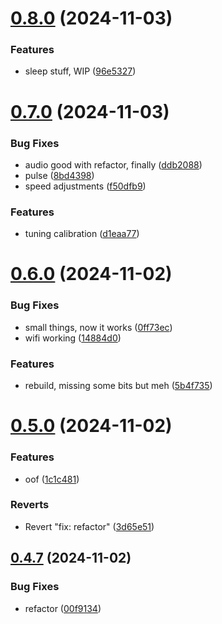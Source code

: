 # [0.8.0](https://github.com/olipayne/Arduino-Morse-Radio/compare/v0.7.0...v0.8.0) (2024-11-03)


### Features

* sleep stuff, WIP ([96e5327](https://github.com/olipayne/Arduino-Morse-Radio/commit/96e53274d75646367840b254ed3317aad9db97dd))



# [0.7.0](https://github.com/olipayne/Arduino-Morse-Radio/compare/v0.6.0...v0.7.0) (2024-11-03)


### Bug Fixes

* audio good with refactor, finally ([ddb2088](https://github.com/olipayne/Arduino-Morse-Radio/commit/ddb2088841e086022d4ac71bf7eb1c6c198be740))
* pulse ([8bd4398](https://github.com/olipayne/Arduino-Morse-Radio/commit/8bd4398b2516103cf23294b75ef5f0389c6d8a1b))
* speed adjustments ([f50dfb9](https://github.com/olipayne/Arduino-Morse-Radio/commit/f50dfb96fb2c1f33541d903635be7eb4705e2952))


### Features

* tuning calibration ([d1eaa77](https://github.com/olipayne/Arduino-Morse-Radio/commit/d1eaa7707db71b6f95415ee21d621dd499077aad))



# [0.6.0](https://github.com/olipayne/Arduino-Morse-Radio/compare/v0.5.0...v0.6.0) (2024-11-02)


### Bug Fixes

* small things, now it works ([0ff73ec](https://github.com/olipayne/Arduino-Morse-Radio/commit/0ff73ec9d60c43a2b08acb7816a5be48725f1330))
* wifi working ([14884d0](https://github.com/olipayne/Arduino-Morse-Radio/commit/14884d0ba9e17044c943dbfaccf4e0ce2cba7527))


### Features

* rebuild, missing some bits but meh ([5b4f735](https://github.com/olipayne/Arduino-Morse-Radio/commit/5b4f73595340c32a001d3dd4f206e269e03704a0))



# [0.5.0](https://github.com/olipayne/Arduino-Morse-Radio/compare/v0.4.7...v0.5.0) (2024-11-02)


### Features

* oof ([1c1c481](https://github.com/olipayne/Arduino-Morse-Radio/commit/1c1c48110963d06fc78ff2717ea18171bc84335e))


### Reverts

* Revert "fix: refactor" ([3d65e51](https://github.com/olipayne/Arduino-Morse-Radio/commit/3d65e513580605bfbe9b156ef50b336015cb2b56))



## [0.4.7](https://github.com/olipayne/Arduino-Morse-Radio/compare/v0.4.6...v0.4.7) (2024-11-02)


### Bug Fixes

* refactor ([00f9134](https://github.com/olipayne/Arduino-Morse-Radio/commit/00f9134eca012173b1dd8b7c9b16f4ffcdf36b70))



